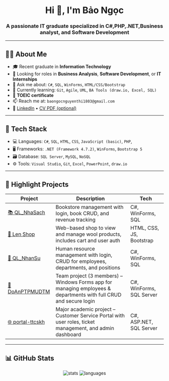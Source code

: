 <h1 align="center">Hi 👋, I'm Bảo Ngọc</h1>
<h3 align="center">A passionate IT graduate specialized in C#,PHP,.NET,Business analyst, and Software Development</h3>

---

## 👩‍🎓 About Me

- 🎓 Recent graduate in **Information Technology**
- 💼 Looking for roles in **Business Analysis**, **Software Development**, or **IT Internships**
- 💬 Ask me about: `C#`, `SQL`, `WinForms`, `HTML/CSS/Bootstrap`
- 🌱 Currently learning: `Git`, `Agile`, `UML`, `BA Tools (draw.io, Excel, SQL)`
- 📜 **TOEIC certificate**
- 📫 Reach me at: `baongocnguyenthi1803@gmail.com`
- 🔗 [LinkedIn](https://www.linkedin.com/in/b%E1%BA%A3o-ng%E1%BB%8Dc-nguy%E1%BB%85n-828552264/) • [CV PDF (optional)](https://cv.fullstack.edu.vn/)

---

## 🔨 Tech Stack

- 💻 Languages: `C#`, `SQL`, `HTML`, `CSS`, `JavaScript (basic)`,  `PHP`, 
- 🖥️ Frameworks:  `.NET (Framework 4.7.2)`, `WinForms`, `Bootstrap 5`
- 🗃️ Database: `SQL Server`, `MySQL`, `NoSQL`
- ⚙️ Tools: `Visual Studio`, `Git`, `Excel`, `PowerPoint`, `draw.io`

---

## 📁 Highlight Projects

| Project | Description | Tech |
|--------|-------------|------|
| [📚 QL_NhaSach](https://github.com/baongoc1803/QL_NhaSach) | Bookstore management with login, book CRUD, and revenue tracking | C#, WinForms, SQL |
| [🧶 Len Shop](https://github.com/baongoc1803/LT_MaNguonMo) | Web-based shop to view and manage wool products, includes cart and user auth | HTML, CSS, JS, Bootstrap |
| [👥 QL_NhanSu](https://github.com/baongoc1803/ql_nhansu) | Human resource management with login, CRUD for employees, departments, and positions | C#, WinForms, SQL |
| [💼 DoAnPTPMUDTM](https://github.com/dinhthituyetchinh/DoAnPTPMUDTM) | Team project (3 members) – Windows Forms app for managing employees & departments with full CRUD and secure login | C#, WinForms, SQL Server |
| [🌐 portal-ttcskh](https://github.com/baongoc1803/portal-ttcskh) | Major academic project – Customer Service Portal with user roles, ticket management, and admin dashboard | C#, ASP.NET, SQL Server |

---

## 📊 GitHub Stats

<p align="center">
  <img src="https://github-readme-stats.vercel.app/api?username=baongoc1803&show_icons=true&theme=gruvbox" alt="stats" />
  <img src="https://github-readme-stats.vercel.app/api/top-langs/?username=baongoc1803&layout=compact&theme=gruvbox" alt="languages" />
</p>
